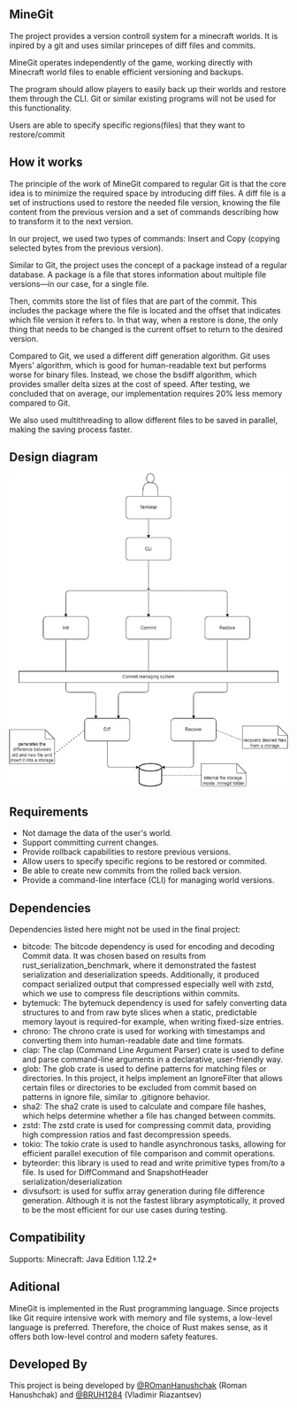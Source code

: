 ## MineGit
The project provides a version controll system for a minecraft worlds. It is inpired by a git and uses similar princepes of diff files and commits.

MineGit operates independently of the game, working directly with Minecraft world files to enable efficient versioning and backups.

The program should allow players to easily back up their worlds and restore them through the CLI. Git or similar existing programs will not be used for this functionality.

Users are able to specify specific regions(files) that they want to restore/commit

## How it works
The principle of the work of MineGit compared to regular Git is that the core idea is to minimize the required space by introducing diff files. A diff file is a set of instructions used to restore the needed file version, knowing the file content from the previous version and a set of commands describing how to transform it to the next version.

In our project, we used two types of commands: Insert and Copy (copying selected bytes from the previous version).

Similar to Git, the project uses the concept of a package instead of a regular database. A package is a file that stores information about multiple file versions—in our case, for a single file.

Then, commits store the list of files that are part of the commit. This includes the package where the file is located and the offset that indicates which file version it refers to. In that way, when a restore is done, the only thing that needs to be changed is the current offset to return to the desired version.

Compared to Git, we used a different diff generation algorithm. Git uses Myers' algorithm, which is good for human-readable text but performs worse for binary files. Instead, we chose the bsdiff algorithm, which provides smaller delta sizes at the cost of speed. After testing, we concluded that on average, our implementation requires 20% less memory compared to Git.

We also used multithreading to allow different files to be saved in parallel, making the saving process faster.

## Design diagram
![diagram](assets/diagram.png)

## Requirements
- Not damage the data of the user's world.
- Support committing current changes.
- Provide rollback capabilities to restore previous versions.
- Allow users to specify specific regions to be restored or commited.
- Be able to create new commits from the rolled back version.
- Provide a command-line interface (CLI) for managing world versions.

## Dependencies
Dependencies listed here might not be used in the final project:

- bitcode: The bitcode dependency is used for encoding and decoding Commit data. It was chosen based on results from rust_serialization_benchmark, where it demonstrated the fastest serialization and deserialization speeds. Additionally, it produced compact serialized output that compressed especially well with zstd, which we use to compress file descriptions within commits.
- bytemuck: The bytemuck dependency is used for safely converting data structures to and from raw byte slices when a static, predictable memory layout is required-for example, when writing fixed-size entries.
- chrono: The chrono crate is used for working with timestamps and converting them into human-readable date and time formats.
- clap: The clap (Command Line Argument Parser) crate is used to define and parse command-line arguments in a declarative, user-friendly way.
- glob: The glob crate is used to define patterns for matching files or directories. In this project, it helps implement an IgnoreFilter that allows certain files or directories to be excluded from commit based on patterns in ignore file, similar to .gitignore behavior.
- sha2: The sha2 crate is used to calculate and compare file hashes, which helps determine whether a file has changed between commits.
- zstd: The zstd crate is used for compressing commit data, providing high compression ratios and fast decompression speeds.
- tokio: The tokio crate is used to handle asynchronous tasks, allowing for efficient parallel execution of file comparison and commit operations.
- byteorder: this library is used to read and write primitive types from/to a file. Is used for DiffCommand and SnapshotHeader serialization/deserialization
- divsufsort: is used for suffix array generation during file difference generation. Although it is not the fastest library asymptotically, it proved to be the most efficient for our use cases during testing.

## Compatibility
Supports: Minecraft: Java Edition 1.12.2+

## Aditional
MineGit is implemented in the Rust programming language. Since projects like Git require intensive work with memory and file systems, a low-level language is preferred. Therefore, the choice of Rust makes sense, as it offers both low-level control and modern safety features.

## Developed By
This project is being developed by [@ROmanHanushchak](https://github.com/ROmanGanushchak) (Roman Hanushchak) and [@BRUH1284](https://github.com/BRUH1284) (Vladimir Riazantsev)
